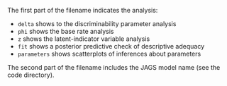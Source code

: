 The first part of the filename indicates the analysis:

- `delta` shows to the discriminability parameter analysis
- `phi` shows the base rate analysis
- `z` shows the latent-indicator variable analysis
- `fit` shows a posterior predictive check of descriptive adequacy
- `parameters` shows scatterplots of inferences about parameters


The second part of the filename includes the JAGS model name (see the code directory).
